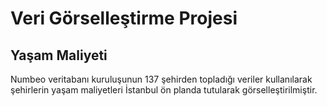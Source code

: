# Veri Görselleştirme Projesi

## Yaşam Maliyeti

Numbeo veritabanı kuruluşunun 137 şehirden topladığı veriler kullanılarak şehirlerin yaşam maliyetleri İstanbul ön planda tutularak görselleştirilmiştir.
